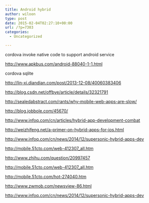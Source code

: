 ```yaml
---
title: Android hybrid
author: wiloon
type: post
date: 2015-02-04T02:27:10+00:00
url: /?p=7303
categories:
  - Uncategorized

---
```

cordova invoke native code to support android service

http://www.apkbus.com/android-88040-1-1.html



cordova sqlite

http://lin-xi.diandian.com/post/2013-12-08/40060383406

http://blog.csdn.net/offbye/article/details/32321791





http://sealedabstract.com/rants/why-mobile-web-apps-are-slow/

http://blog.jobbole.com/45670/

http://www.infoq.com/cn/articles/hybrid-app-development-combat

http://weizhifeng.net/a-primer-on-hybrid-apps-for-ios.html

http://www.infoq.com/cn/news/2014/12/supersonic-hybrid-apps-dev

http://mobile.51cto.com/web-412307_all.htm

http://www.zhihu.com/question/20997457

http://mobile.51cto.com/web-412307_all.htm

http://mobile.51cto.com/hot-274040.htm

http://www.zwmob.com/newsview-86.html

http://www.infoq.com/cn/news/2014/12/supersonic-hybrid-apps-dev